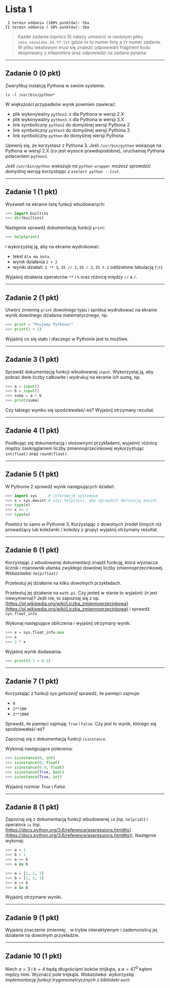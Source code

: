 # Lista 1

```
 I termin oddania (100% punktów): tba
II termin oddania ( 50% punktów): tba
```

> Każde zadanie (oprócz 0) należy umieścić w osobnym pliku `imie.nazwisko.XX.YY.txt` gdzie `XX` to numer listy a `YY` numer zadania. W pliku tekstowym musi się znaleźć odpowiedni fragment kodu skopiowany z intepretera oraz odpowiedzi na zadane pytania.

---

## Zadanie 0 (0 pkt)

Zweryfikuj instalcję Pythona w swoim systemie.

```
ls -l /usr/bin/python*
```

W większości przypadków wynik powinien zawierać:

* plik wykonywalny `python2.X` dla Pythona w wersji 2.X
* plik wykonywalny `python3.X` dla Pythona w wersji 3.X
* link symboliczny `python2` do domyślnej wersji Pythona 2
* link symboliczny `python3` do domyślnej wersji Pythona 3
* link symboliczny `python` do domyślnej wersji Pythona

Upewnij się, że korzystasz z Pythona 3. Jeśli `/usr/bin/python` wskazuje na Pythona w wersji 2.X (co jest wysoce prawdopodobne), uruchamiaj Pythona poleceniem `python3`.

*Jeśli `/usr/bin/python` wskazuje na `python-wrapper` możesz sprawdzić domyślną wersję korzystając z `eselect python --list`.*

---

## Zadanie 1 (1 pkt)

Wyświetl na ekranie listę funkcji wbudowanych:

```py
>>> import builtins
>>> dir(builtins)
```

Następnie sprawdź dokumentację funkcji `print`:

```py
>>> help(print)
```

i wykorzystaj ją, aby na ekranie wydrukować:

* tekst `Ala ma kota.`
* wynik działania `2 + 2`
* wyniki działań: `2 ** 5`, `35 // 2`, `35 / 2`, `35 % 2` oddzielone tabulacją (`\t`)

Wyjaśnij działania operatorów `**` i `%` oraz różnicę między `//` a `/`.

---

## Zadanie 2 (1 pkt)

Utwórz zmienną `print` dowolnego typu i spróbuj wydrukować na ekranie wynik dowolnego działania matematycznego, np.

```py
>>> print = "Psujemy Pythona!"
>>> print(2 + 2)
```

Wyjaśnij co się stało i dlaczego w Pythonie jest to możliwe.

---

## Zadanie 3 (1 pkt)

Sprawdź dokumentację funkcji wbudowanej `input`. Wykorzystaj ją, aby pobrać dwie liczby całkowite i wydrukuj na ekranie ich sumę, np.

```py
>>> a = input()
>>> b = input()
>>> suma = a + b
>>> print(suma)
```

Czy takiego wyniku się spodziewałaś/-eś? Wyjaśnij otrzymany rezultat.

---

## Zadanie 4 (1 pkt)

Posiłkując się dokumentacją i stosownymi przykładami, wyjaśnić różnicę między zaokrąglaniem liczby zmiennoprzecinkowej wykorzystując `int(float)` oraz `round(float)`.

---

## Zadanie 5 (1 pkt)


W Pythonie 2 sprawdź wynik następujących działań:

```py
>>> import sys     # informacje systemowe
>>> x = sys.maxint # użyj help(sys), aby sprawdzić definicję maxint
>>> type(x)
>>> x += 1
>>> type(x)
```

Powtórz to samo w Pythonie 3. Korzystając z dowolnych źródeł (innych niż prowadzący lub koleżanki / koledzy z grupy) wyjaśnij otrzymany rezultat.

---

## Zadanie 6 (1 pkt)

Korzystając z wbudowanej dokumentacji znajdź funkcję, która wyznacza licznik i mianownik ułamka zwykłego dowolnej liczby zmiennoprzecinkowej. *Wskazówka: `help(float)`*

Przetestuj jej działanie na kilku dowolnych przykładach.

Przetestuj jej działanie na `math.pi`. Czy jesteś w stanie to wyjaśnić ($\pi$ jest niewymierna)? Jeśli nie, to zapoznaj się z np. [https://pl.wikipedia.org/wiki/Liczba_zmiennoprzecinkowa](https://pl.wikipedia.org/wiki/Liczba_zmiennoprzecinkowa) i sprawdź `sys.float_info`

Wykonaj następujące obliczenia i wyjaśnij otrzymany wynik:

```py
>>> x = sys.float_info.max
>>> x
>>> 2 * x
```

Wyjaśnij wynik dodawania:

```py
>>> print(0.1 + 0.2)
```

---

## Zadanie 7 (1 pkt)

Korzystając z funkcji *sys.getsizeof* sprawdź, ile pamięci zajmuje:

* `0`
* `2**100`
* `2**1000`

Sprawdź, ile pamięci zajmują: `True` i `False`. Czy jest to wynik, którego się spodziewałaś/-eś?

Zapoznaj się z dokumentacją funkcji `isinstance`.

Wykonaj następujące polecenia:

```py
>>> isinstance(0, int)
>>> isinstance(0, float)
>>> isinstance(0.0, float)
>>> isinstance(True, bool)
>>> isinstance(True, int)
```

Wyjaśnij rozmiar *True* i *False*.

---

## Zadanie 8 (1 pkt)

Zapoznaj się z dokumentacją funkcji wbudowanej `id` (np. `help(id)`) i operatora `is` (np. [https://docs.python.org/3.6/reference/expressions.html#is](https://docs.python.org/3.6/reference/expressions.html#is)). Następnie wykonaj:

```py
>>> a = 1
>>> b = 1
>>> a == b
>>> a is b
```

```py
>>> a = [1, 2, 3]
>>> b = [1, 2, 3]
>>> a == b
>>> a is b
```

Wyjaśnij otrzymane wyniki.

---

## Zadanie 9 (1 pkt)

Wyjaśnij znaczenie zmiennej `_` w trybie interaktywnym i zademonstruj jej działanie na dowolnym przykładzie.

---

## Zadanie 10 (1 pkt)

Niech $a = 3$ i $b = 4$ będą długościami boków trójkąta, a $\alpha = 47^0$ kątem mędzy nimi. Wyznacz pole trójkąta. *Wskazówka: wykorzystaj implementację funkcji trygonometrycznych z biblioteki `math`.*